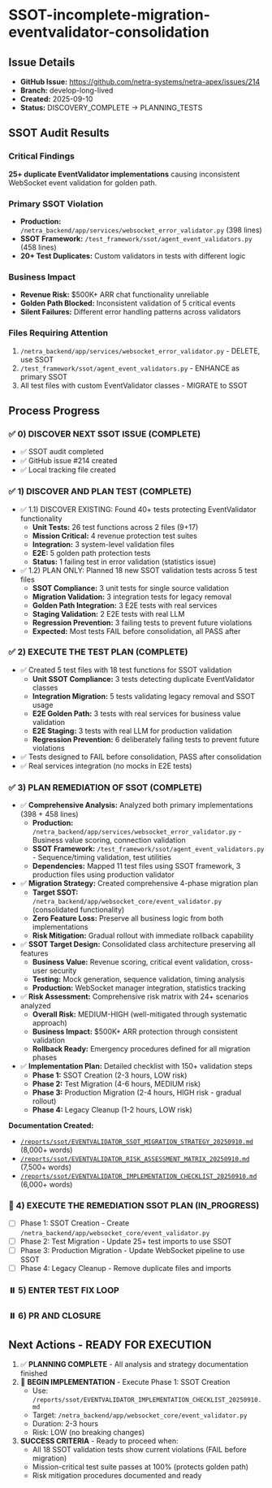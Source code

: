 # SSOT-incomplete-migration-eventvalidator-consolidation

## Issue Details
- **GitHub Issue:** https://github.com/netra-systems/netra-apex/issues/214
- **Branch:** develop-long-lived  
- **Created:** 2025-09-10
- **Status:** DISCOVERY_COMPLETE → PLANNING_TESTS

## SSOT Audit Results

### Critical Findings
**25+ duplicate EventValidator implementations** causing inconsistent WebSocket event validation for golden path.

### Primary SSOT Violation
- **Production:** `/netra_backend/app/services/websocket_error_validator.py` (398 lines)
- **SSOT Framework:** `/test_framework/ssot/agent_event_validators.py` (458 lines)  
- **20+ Test Duplicates:** Custom validators in tests with different logic

### Business Impact
- **Revenue Risk:** $500K+ ARR chat functionality unreliable
- **Golden Path Blocked:** Inconsistent validation of 5 critical events
- **Silent Failures:** Different error handling patterns across validators

### Files Requiring Attention
1. `/netra_backend/app/services/websocket_error_validator.py` - DELETE, use SSOT
2. `/test_framework/ssot/agent_event_validators.py` - ENHANCE as primary SSOT
3. All test files with custom EventValidator classes - MIGRATE to SSOT

## Process Progress

### ✅ 0) DISCOVER NEXT SSOT ISSUE (COMPLETE)
- ✅ SSOT audit completed
- ✅ GitHub issue #214 created
- ✅ Local tracking file created

### ✅ 1) DISCOVER AND PLAN TEST (COMPLETE)
- ✅ 1.1) DISCOVER EXISTING: Found 40+ tests protecting EventValidator functionality
  - **Unit Tests:** 26 test functions across 2 files (9+17)
  - **Mission Critical:** 4 revenue protection test suites 
  - **Integration:** 3 system-level validation files
  - **E2E:** 5 golden path protection tests
  - **Status:** 1 failing test in error validation (statistics issue)
- ✅ 1.2) PLAN ONLY: Planned 18 new SSOT validation tests across 5 test files
  - **SSOT Compliance:** 3 unit tests for single source validation
  - **Migration Validation:** 3 integration tests for legacy removal
  - **Golden Path Integration:** 3 E2E tests with real services
  - **Staging Validation:** 2 E2E tests with real LLM
  - **Regression Prevention:** 3 failing tests to prevent future violations
  - **Expected:** Most tests FAIL before consolidation, all PASS after

### ✅ 2) EXECUTE THE TEST PLAN (COMPLETE)
- ✅ Created 5 test files with 18 test functions for SSOT validation
  - **Unit SSOT Compliance:** 3 tests detecting duplicate EventValidator classes
  - **Integration Migration:** 5 tests validating legacy removal and SSOT usage
  - **E2E Golden Path:** 3 tests with real services for business value validation
  - **E2E Staging:** 3 tests with real LLM for production validation
  - **Regression Prevention:** 6 deliberately failing tests to prevent future violations
- ✅ Tests designed to FAIL before consolidation, PASS after consolidation
- ✅ Real services integration (no mocks in E2E tests)

### ✅ 3) PLAN REMEDIATION OF SSOT (COMPLETE)
- ✅ **Comprehensive Analysis:** Analyzed both primary implementations (398 + 458 lines)
  - **Production:** `/netra_backend/app/services/websocket_error_validator.py` - Business value scoring, connection validation
  - **SSOT Framework:** `/test_framework/ssot/agent_event_validators.py` - Sequence/timing validation, test utilities
  - **Dependencies:** Mapped 11 test files using SSOT framework, 3 production files using production validator
- ✅ **Migration Strategy:** Created comprehensive 4-phase migration plan
  - **Target SSOT:** `/netra_backend/app/websocket_core/event_validator.py` (consolidated functionality)
  - **Zero Feature Loss:** Preserve all business logic from both implementations
  - **Risk Mitigation:** Gradual rollout with immediate rollback capability
- ✅ **SSOT Target Design:** Consolidated class architecture preserving all features
  - **Business Value:** Revenue scoring, critical event validation, cross-user security
  - **Testing:** Mock generation, sequence validation, timing analysis
  - **Production:** WebSocket manager integration, statistics tracking
- ✅ **Risk Assessment:** Comprehensive risk matrix with 24+ scenarios analyzed
  - **Overall Risk:** MEDIUM-HIGH (well-mitigated through systematic approach)
  - **Business Impact:** $500K+ ARR protection through consistent validation
  - **Rollback Ready:** Emergency procedures defined for all migration phases
- ✅ **Implementation Plan:** Detailed checklist with 150+ validation steps
  - **Phase 1:** SSOT Creation (2-3 hours, LOW risk)
  - **Phase 2:** Test Migration (4-6 hours, MEDIUM risk)  
  - **Phase 3:** Production Migration (2-4 hours, HIGH risk - gradual rollout)
  - **Phase 4:** Legacy Cleanup (1-2 hours, LOW risk)

**Documentation Created:**
- [`/reports/ssot/EVENTVALIDATOR_SSOT_MIGRATION_STRATEGY_20250910.md`](reports/ssot/EVENTVALIDATOR_SSOT_MIGRATION_STRATEGY_20250910.md) (8,000+ words)
- [`/reports/ssot/EVENTVALIDATOR_RISK_ASSESSMENT_MATRIX_20250910.md`](reports/ssot/EVENTVALIDATOR_RISK_ASSESSMENT_MATRIX_20250910.md) (7,500+ words)  
- [`/reports/ssot/EVENTVALIDATOR_IMPLEMENTATION_CHECKLIST_20250910.md`](reports/ssot/EVENTVALIDATOR_IMPLEMENTATION_CHECKLIST_20250910.md) (6,000+ words)
### 🔄 4) EXECUTE THE REMEDIATION SSOT PLAN (IN_PROGRESS)
- [ ] Phase 1: SSOT Creation - Create `/netra_backend/app/websocket_core/event_validator.py`
- [ ] Phase 2: Test Migration - Update 25+ test imports to use SSOT
- [ ] Phase 3: Production Migration - Update WebSocket pipeline to use SSOT
- [ ] Phase 4: Legacy Cleanup - Remove duplicate files and imports

### ⏸️ 5) ENTER TEST FIX LOOP
### ⏸️ 6) PR AND CLOSURE

## Next Actions - READY FOR EXECUTION
1. ✅ **PLANNING COMPLETE** - All analysis and strategy documentation finished
2. 🚀 **BEGIN IMPLEMENTATION** - Execute Phase 1: SSOT Creation
   - Use: `/reports/ssot/EVENTVALIDATOR_IMPLEMENTATION_CHECKLIST_20250910.md`
   - Target: `/netra_backend/app/websocket_core/event_validator.py`
   - Duration: 2-3 hours
   - Risk: LOW (no breaking changes)
3. **SUCCESS CRITERIA** - Ready to proceed when:
   - All 18 SSOT validation tests show current violations (FAIL before migration)
   - Mission-critical test suite passes at 100% (protects golden path)
   - Risk mitigation procedures documented and ready